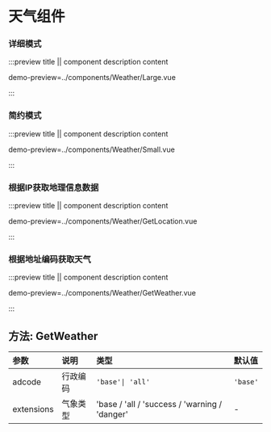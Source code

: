 # 天气组件

### 详细模式

:::preview title || component description content

demo-preview=../components/Weather/Large.vue

:::

### 简约模式

:::preview title || component description content

demo-preview=../components/Weather/Small.vue

:::
### 根据IP获取地理信息数据

:::preview title || component description content

demo-preview=../components/Weather/GetLocation.vue

:::
### 根据地址编码获取天气

:::preview title || component description content

demo-preview=../components/Weather/GetWeather.vue

:::

## 方法: GetWeather

| 参数             | 说明                                             | 类型                            | 默认值  |
| :--------------- | :----------------------------------------------- | :------------------------------ | :------ |
| adcode             | 行政编码                                             |`'base'\| 'all'` | `'base'` |
| extensions             | 气象类型                                             |  'base / 'all / 'success / 'warning / 'danger' | - |
